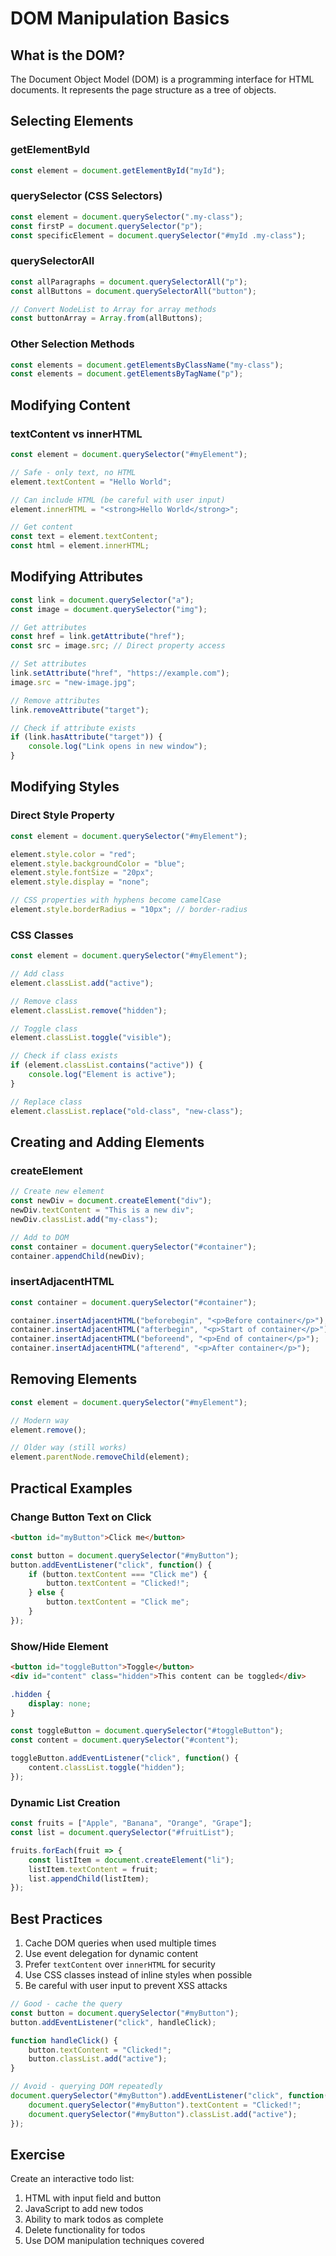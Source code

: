 # DOM Manipulation Basics

## What is the DOM?

The Document Object Model (DOM) is a programming interface for HTML documents. It represents the page structure as a tree of objects.

## Selecting Elements

### getElementById
```javascript
const element = document.getElementById("myId");
```

### querySelector (CSS Selectors)
```javascript
const element = document.querySelector(".my-class");
const firstP = document.querySelector("p");
const specificElement = document.querySelector("#myId .my-class");
```

### querySelectorAll
```javascript
const allParagraphs = document.querySelectorAll("p");
const allButtons = document.querySelectorAll("button");

// Convert NodeList to Array for array methods
const buttonArray = Array.from(allButtons);
```

### Other Selection Methods
```javascript
const elements = document.getElementsByClassName("my-class");
const elements = document.getElementsByTagName("p");
```

## Modifying Content

### textContent vs innerHTML
```javascript
const element = document.querySelector("#myElement");

// Safe - only text, no HTML
element.textContent = "Hello World";

// Can include HTML (be careful with user input)
element.innerHTML = "<strong>Hello World</strong>";

// Get content
const text = element.textContent;
const html = element.innerHTML;
```

## Modifying Attributes

```javascript
const link = document.querySelector("a");
const image = document.querySelector("img");

// Get attributes
const href = link.getAttribute("href");
const src = image.src; // Direct property access

// Set attributes
link.setAttribute("href", "https://example.com");
image.src = "new-image.jpg";

// Remove attributes
link.removeAttribute("target");

// Check if attribute exists
if (link.hasAttribute("target")) {
    console.log("Link opens in new window");
}
```

## Modifying Styles

### Direct Style Property
```javascript
const element = document.querySelector("#myElement");

element.style.color = "red";
element.style.backgroundColor = "blue";
element.style.fontSize = "20px";
element.style.display = "none";

// CSS properties with hyphens become camelCase
element.style.borderRadius = "10px"; // border-radius
```

### CSS Classes
```javascript
const element = document.querySelector("#myElement");

// Add class
element.classList.add("active");

// Remove class
element.classList.remove("hidden");

// Toggle class
element.classList.toggle("visible");

// Check if class exists
if (element.classList.contains("active")) {
    console.log("Element is active");
}

// Replace class
element.classList.replace("old-class", "new-class");
```

## Creating and Adding Elements

### createElement
```javascript
// Create new element
const newDiv = document.createElement("div");
newDiv.textContent = "This is a new div";
newDiv.classList.add("my-class");

// Add to DOM
const container = document.querySelector("#container");
container.appendChild(newDiv);
```

### insertAdjacentHTML
```javascript
const container = document.querySelector("#container");

container.insertAdjacentHTML("beforebegin", "<p>Before container</p>");
container.insertAdjacentHTML("afterbegin", "<p>Start of container</p>");
container.insertAdjacentHTML("beforeend", "<p>End of container</p>");
container.insertAdjacentHTML("afterend", "<p>After container</p>");
```

## Removing Elements

```javascript
const element = document.querySelector("#myElement");

// Modern way
element.remove();

// Older way (still works)
element.parentNode.removeChild(element);
```

## Practical Examples

### Change Button Text on Click
```html
<button id="myButton">Click me</button>
```

```javascript
const button = document.querySelector("#myButton");
button.addEventListener("click", function() {
    if (button.textContent === "Click me") {
        button.textContent = "Clicked!";
    } else {
        button.textContent = "Click me";
    }
});
```

### Show/Hide Element
```html
<button id="toggleButton">Toggle</button>
<div id="content" class="hidden">This content can be toggled</div>
```

```css
.hidden {
    display: none;
}
```

```javascript
const toggleButton = document.querySelector("#toggleButton");
const content = document.querySelector("#content");

toggleButton.addEventListener("click", function() {
    content.classList.toggle("hidden");
});
```

### Dynamic List Creation
```javascript
const fruits = ["Apple", "Banana", "Orange", "Grape"];
const list = document.querySelector("#fruitList");

fruits.forEach(fruit => {
    const listItem = document.createElement("li");
    listItem.textContent = fruit;
    list.appendChild(listItem);
});
```

## Best Practices

1. Cache DOM queries when used multiple times
2. Use event delegation for dynamic content
3. Prefer `textContent` over `innerHTML` for security
4. Use CSS classes instead of inline styles when possible
5. Be careful with user input to prevent XSS attacks

```javascript
// Good - cache the query
const button = document.querySelector("#myButton");
button.addEventListener("click", handleClick);

function handleClick() {
    button.textContent = "Clicked!";
    button.classList.add("active");
}

// Avoid - querying DOM repeatedly
document.querySelector("#myButton").addEventListener("click", function() {
    document.querySelector("#myButton").textContent = "Clicked!";
    document.querySelector("#myButton").classList.add("active");
});
```

## Exercise

Create an interactive todo list:
1. HTML with input field and button
2. JavaScript to add new todos
3. Ability to mark todos as complete
4. Delete functionality for todos
5. Use DOM manipulation techniques covered
